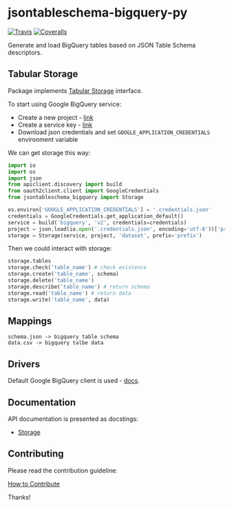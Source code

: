 # jsontableschema-bigquery-py

[![Travis](https://img.shields.io/travis/okfn/jsontableschema-bigquery-py.svg)](https://travis-ci.org/okfn/jsontableschema-bigquery-py)
[![Coveralls](http://img.shields.io/coveralls/okfn/jsontableschema-bigquery-py.svg?branch=master)](https://coveralls.io/r/okfn/jsontableschema-bigquery-py?branch=master)

Generate and load BigQuery tables based on JSON Table Schema descriptors.

## Tabular Storage

Package implements [Tabular Storage](https://github.com/okfn/datapackage-storage-py#tabular-storage) interface.

To start using Google BigQuery service:
- Create a new project - [link](https://console.developers.google.com/home/dashboard)
- Create a service key - [link](https://console.developers.google.com/apis/credentials)
- Download json credentials and set `GOOGLE_APPLICATION_CREDENTIALS` environment variable

We can get storage this way:

```python
import io
import os
import json
from apiclient.discovery import build
from oauth2client.client import GoogleCredentials
from jsontableschema_bigquery import Storage

os.environ['GOOGLE_APPLICATION_CREDENTIALS'] = '.credentials.json'
credentials = GoogleCredentials.get_application_default()
service = build('bigquery', 'v2', credentials=credentials)
project = json.load(io.open('.credentials.json', encoding='utf-8'))['project_id']
storage = Storage(service, project, 'dataset', prefix='prefix')
```

Then we could interact with storage:

```python
storage.tables
storage.check('table_name') # check existence
storage.create('table_name', schema)
storage.delete('table_name')
storage.describe('table_name') # return schema
storage.read('table_name') # return data
storage.write('table_name', data)
```

## Mappings

```
schema.json -> bigquery table schema
data.csv -> bigquery talbe data
```

## Drivers

Default Google BigQuery client is used - [docs](https://developers.google.com/resources/api-libraries/documentation/bigquery/v2/python/latest/).

## Documentation

API documentation is presented as docstings:
- [Storage](https://github.com/okfn/jsontableschema-bigquery-py/blob/master/jsontableschema_bigquery/storage.py)

## Contributing

Please read the contribution guideline:

[How to Contribute](CONTRIBUTING.md)

Thanks!
